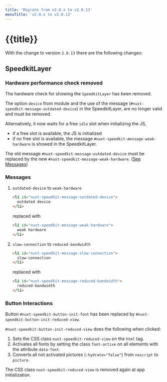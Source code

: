 ```yaml
---
title: 'Migrate from v2.0.x to v2.0.13'
menuTitle: 'v2.0.x to v2.0.13'
---
```


# {{title}}

With the change to version `2.0.13` there are the following changes:

## SpeedkitLayer

### Hardware performance check removed

The hardware check for showing the `SpeedkitLayer` has been removed.

The option `device` from module and the use of the message (`#nuxt-speedkit-message-outdated-device`) in the SpeedkitLayer, are no longer valid and must be removed.

Alternatively, it now waits for a free `idle` slot when initializing the JS,

- if a free slot is available, the JS is initialized
- if no free slot is available, the message `#nuxt-speedkit-message-weak-hardware` is showed in the SpeedkitLayer.

The old message `#nuxt-speedkit-message-outdated-device` must be replaced by the new `#nuxt-speedkit-message-weak-hardware`. ([See Messages](#messages))

### Messages

1. `outdated-device` to `weak-hardware`

    ```html
    <li id="nuxt-speedkit-message-outdated-device">
      outdated device
    </li>
    ```

    replaced with

    ```html
    <li id="nuxt-speedkit-message-weak-hardware">
      weak hardware
    </li>
    ```

2. `slow-connection` to `reduced-bandwidth`

    ```html
    <li id="nuxt-speedkit-message-slow-connection">
      slow-connection
    </li>
    ```

    replaced with

    ```html
    <li id="nuxt-speedkit-message-reduced-bandwidth">
      reduced-bandwidth
    </li>
    ```

### Button Interactions

Button `#nuxt-speedkit-button-init-font` has been replaced by `#nuxt-speedkit-button-init-reduced-view`.

`#nuxt-speedkit-button-init-reduced-view` does the following when clicked:

1. Sets the CSS class `nuxt-speedkit-reduced-view` on the `html` tag.
2. Activates all fonts by setting the class `font-active` on all elements with the attribute `data-font`.
3. Converts all not activated pictures (`:hydrate="false"`) from `noscript` to `picture`.

<alert>The CSS class `nuxt-speedkit-reduced-view` is removed again at app initialization.</alert>
